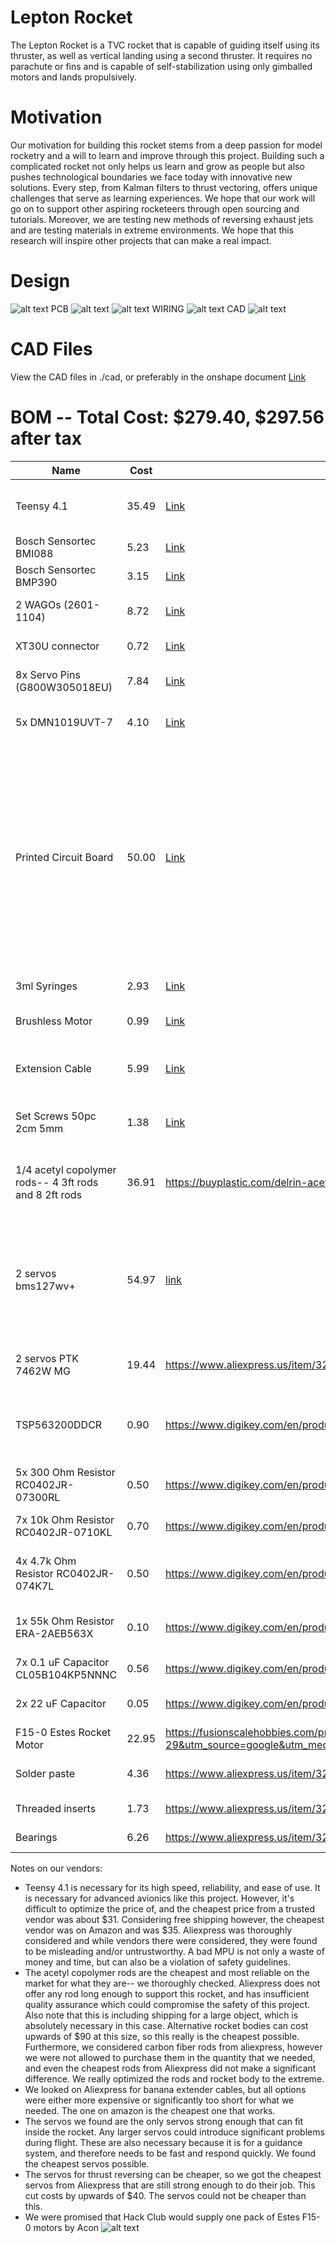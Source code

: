 # Lepton Rocket
The Lepton Rocket is a TVC rocket that is capable of guiding itself using its thruster, as well as vertical landing using a second thruster. It requires no parachute or fins and is capable of self-stabilization using only gimballed motors and lands propulsively.

# Motivation
Our motivation for building this rocket stems from a deep passion for model rocketry and a will to learn and improve through this project. Building such a complicated rocket not only helps us learn and grow as people but also pushes technological boundaries we face today with innovative new solutions. Every step, from Kalman filters to thrust vectoring, offers unique challenges that serve as learning experiences. We hope that our work will go on to support other aspiring rocketeers through open sourcing and tutorials. Moreover, we are testing new methods of reversing exhaust jets and are testing materials in extreme environments. We hope that this research will inspire other projects that can make a real impact.

# Design
![alt text](image-4.png)
PCB
![alt text](image.png)
![alt text](image-1.png)
WIRING
![alt text](image-3.png)
CAD
![alt text](image-2.png)

# CAD Files
View the CAD files in ./cad, or preferably in the onshape document
[Link](https://cad.onshape.com/documents/b936ec593d2f13f8b4301d6a/w/959d82f8ce1a388125efc6ac/e/d0e27454aa34d56363c8f698)
# BOM -- Total Cost: $279.40, $297.56 after tax
| Name                          | Cost   | Link                                                                                                                                                                                                                                                                                                                                                      | Purpose                                           |
|-------------------------------|--------|------------------------------------------------------------------------------------------------------------------------------------------------------------------------------------------------------------------------------------------------------------------------------------------------------------------------------------------------------------|---------------------------------------------------|
| Teensy 4.1                    | 35.49  | [Link](https://www.amazon.com/PJRC-Cortex-M7-Processor-iMXRT1062-Without/dp/B088JY7P2H/ref=asc_df_B088JY7P2H?mcid=8ae789eb80d63b429a8b6233ef5751e7&hvocijid=17548775748303405856-B088JY7P2H-&hvexpln=73&tag=hyprod-20&linkCode=df0&hvadid=730312820598&hvpos=&hvnetw=g&hvrand=17548775748303405856&hvpone=&hvptwo=&hvqmt=&hvdev=c&hvdvcmdl=&hvlocint=&hvlocphy=9001697&hvtargid=pla-2281435177898&psc=1) | Processing information and running code          |
| Bosch Sensortec BMI088                        | 5.23   | [Link](https://www.digikey.com/en/products/detail/bosch-sensortec/BMI088/8634936)                                                                                                                                                                                                                                 | Reading inertial data                            |
| Bosch Sensortec BMP390                        | 3.15   | [Link](https://www.digikey.com/en/products/detail/bosch-sensortec/BMP390/16164577)                                                                                                                                                                                                                               | Reading altitude                                 |
| 2 WAGOs  (2601-1104)                     | 8.72   | [Link](https://www.digikey.com/en/products/detail/wago-corporation/2601-1104/17123797?gQT=1)                                                                                                                                                                                                                     | Connecting pyro channels                         |
| XT30U connector                        | 0.72   | [Link](https://www.tme.eu/en/details/xt30upb-m/dc-power-connectors/amass/?utm_source=octopart.com&utm_medium=cpc&utm_campaign=compare-2025-05-27)                                                                                                                                                                 | Connecting the battery                           |
| 8x Servo Pins    (G800W305018EU)         | 7.84   | [Link](https://www.digikey.com/en/products/detail/amphenol-icc-commercial-products-/G800W305018EU/13683151?gQT=1)                                                                                                                                                                                                 | Connecting the servo pins                        |
| 5x DMN1019UVT-7                     | 4.10   | [Link](https://www.digikey.com/en/products/detail/diodes-incorporated/DMN1019UVT-7/5126835)                                                                                                                                                                                                                       | Controlling pyro channels                        |
| Printed Circuit Board         | 50.00  | [Link](https://jlcpcb.com/)                                                                                                                                                                                                                                                                                       | Mounting flight computer devices on. We only ask that you pay for printing, shipping, and taxes on the raw circuit boards. We will try to fund the resistors, capacitors, etc. ourselves             |
| 3ml Syringes                  | 2.93  | [Link](https://www.aliexpress.us/item/3256806328171497.html?spm=a2g0o.productlist.main.1.413b734d9NaMbA&aem_p4p_detail=2025073016395111874069278487360002035883&algo_pvid=8ce5ca76-1fcf-42fd-9431-eb7cfd16bba9&algo_exp_id=8ce5ca76-1fcf-42fd-9431-eb7cfd16bba9-0&pdp_ext_f=%7B%22order%22%3A%22832%22%2C%22eval%22%3A%221%22%7D&pdp_npi=4%40dis!USD!2.60!2.60!!!18.56!18.56!%40210313e917539187916456686eafd5!12000037489056984!sea!US!0!ABX&curPageLogUid=oJgz2mSzbKY4&utparam-url=scene%3Asearch%7Cquery_from%3A&search_p4p_id=2025073016395111874069278487360002035883_1)                                                                                                                                                                                                                                                                        | Dampening landing legs                           |
| Brushless Motor               | 0.99   | [Link](https://www.aliexpress.us/item/3256806626806030.html?)                                                                                                                                                                                                                                                     | Driving the reaction wheel                       |
| Extension Cable               | 5.99   | [Link](https://www.amazon.com/FLY-RC-Connector-Extension-Brushless/dp/B0B12CFKNZ/ref=asc_df_B0B12CFKNZ?mcid=8e5db81149053e17aedeaeb54fc6da1f&hvocijid=2611908650921179939-B0B12CFKNZ-&hvexpln=73&tag=hyprod-20&linkCode=df0&hvadid=721245378154&hvpos=&hvnetw=g&hvrand=2611908650921179939&hvpone=&hvptwo=&hvqmt=&hvdev=c&hvdvcmdl=&hvlocint=&hvlocphy=9001697&hvtargid=pla-2281435177618&th=1) | Connecting the motor to the flight computer      |
| Set Screws 50pc 2cm 5mm       | 1.38   | [Link](https://www.aliexpress.us/item/2251832795980382.html?spm=a2g0o.productlist.main.11.4816cYVfcYVfrL&algo_pvid=4b71b07a-a4f2-45ce-9069-14c906ecce58&algo_exp_id=4b71b07a-a4f2-45ce-9069-14c906ecce58-10&pdp_ext_f=%7B%22order%22%3A%22403%22%2C%22eval%22%3A%221%22%7D&pdp_npi=4%40dis%21USD%211.35%211.15%21%21%211.35%211.15%21%402101ea8c17477554416392859edc7d%2166712359808%21sea%21US%210%21ABX&curPageLogUid=z28QujZoM2cn&utparam-url=scene%3Asearch%7Cquery_from%3A) | Weighing down the reaction wheel                |
| 1/4 acetyl copolymer rods-- 4 3ft rods and 8 2ft rods| 36.91 | https://buyplastic.com/delrin-acetal-copolymer-plastic-rod/ | Landing legs and supporting the fuselage
|2 servos bms127wv+| 54.97|[link](https://www.redwingrc.com/product.php?productid=2746)| Pricy, but very necessary due to the high forces that they will be subjected to. These are for tvc
| 2 servos PTK 7462W MG| 19.44 | https://www.aliexpress.us/item/3256807624830309.html? | Thrust reversal system
| TSP563200DDCR | 0.90 | https://www.digikey.com/en/products/detail/texas-instruments/TPS563200DDCR/5034343 | converting the battery to a lower voltage for the teensy to handle
| 5x 300 Ohm Resistor RC0402JR-07300RL| 0.50 | https://www.digikey.com/en/products/detail/yageo/RC0402JR-07300RL/726461 | Managing MOSFET gates
| 7x 10k Ohm Resistor RC0402JR-0710KL| 0.70 | https://www.digikey.com/en/products/detail/yageo/RC0402JR-0710KL/726418 | Pull down resistors for MOSFETS
| 4x 4.7k Ohm Resistor RC0402JR-074K7L | 0.50 | https://www.digikey.com/en/products/detail/yageo/RC0402JR-074K7L/726477 | Sensor stack pull down resistors
| 1x 55k Ohm Resistor ERA-2AEB563X| 0.10 | https://www.digikey.com/en/products/detail/panasonic-electronic-components/ERA-2AEB563X/1706047 | Managing TSP563200 output voltage
| 7x 0.1 uF Capacitor CL05B104KP5NNNC | 0.56 | https://www.digikey.com/en/products/detail/samsung-electro-mechanics/CL05B104KP5NNNC/3886660 | smoothing voltage
| 2x 22 uF Capacitor | 0.05 | https://www.digikey.com/en/products/detail/murata-electronics/GRM188R61A226ME15D/5027561 | Smoothing voltage with the TSP
| F15-0 Estes Rocket Motor| 22.95 | https://fusionscalehobbies.com/products/estes-f15-0-29mm-engines-2pk?variant=44043735826688&country=US&currency=USD&utm_medium=product_sync&utm_source=google&utm_content=sag_organic&utm_campaign=sag_organic&utm_campaign=gs-2022-04-29&utm_source=google&utm_medium=smart_campaign&gad_source=1&gad_campaignid=17519716778&gbraid=0AAAAAoZqEGAQWxo04MMDcF5MdhRO7ZtAf&gclid=Cj0KCQjwhafEBhCcARIsAEGZEKLQsLOV6peTK6vGFhD8sOgo2fjzVBQZQKSE6nMh4wYBtARwmmqMCWkaAuOZEALw_wcB | Launching the rocket |
|Solder paste | 4.36 | https://www.aliexpress.us/item/3256809207808464.html? | soldering SMDs to the PCB |
| Threaded inserts | 1.73 | https://www.aliexpress.us/item/3256803396040989.html? | TVC assembly |
| Bearings | 6.26 | https://www.aliexpress.us/item/3256802138888272.html? | TVC Assembly |

Notes on our vendors:
- Teensy 4.1 is necessary for its high speed, reliability, and ease of use. It is necessary for advanced avionics like this project. However, it's difficult to optimize the price of, and the cheapest price from a trusted vendor was about $31. Considering free shipping however, the cheapest vendor was on Amazon and was $35. Aliexpress was thoroughly considered and while vendors there were considered, they were found to be misleading and/or untrustworthy. A bad MPU is not only a waste of money and time, but can also be a violation of safety guidelines.
- The acetyl copolymer rods are the cheapest and most reliable on the market for what they are-- we thoroughly checked. Aliexpress does not offer any rod long enough to support this rocket, and has insufficient quality assurance which could compromise the safety of this project. Also note that this is including shipping for a large object, which is absolutely necessary in this case. Alternative rocket bodies can cost upwards of $90 at this size, so this really is the cheapest possible. Furthermore, we considered carbon fiber rods from aliexpress, however we were not allowed to purchase them in the quantity that we needed, and even the cheapest rods from Aliexpress did not make a significant difference. We really optimized the rods and rocket body to the extreme.
- We looked on Aliexpress for banana extender cables, but all options were either more expensive or significantly too short for what we needed. The one on amazon is the cheapest one that works.
- The servos we found are the only servos strong enough that can fit inside the rocket. Any larger servos could introduce significant problems during flight. These are also necessary because it is for a guidance system, and therefore needs to be fast and respond quickly. We found the cheapest servos possible.
- The servos for thrust reversing can be cheaper, so we got the cheapest servos from Aliexpress that are still strong enough to do their job. This cut costs by upwards of $40. The servos could not be cheaper than this.
- We were promised that Hack Club would supply one pack of Estes F15-0 motors by Acon
![alt text](image-5.png)
